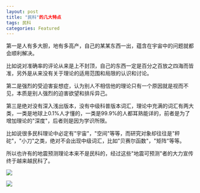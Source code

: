 ```yaml
---
layout: post
title: "民科"的几大特点
tags: 民科
categories: Featured
---
```


第一是人有多大胆，地有多高产，自己的某某东西一出，蕴含在宇宙中的问题就都会顺利解决。

比如说对准确率的评论从来是上不封顶，自己的东西一定是百分之百放之四海而皆准，另外是从来没有关于理论的适用范围和局限的认识和讨论。

第二是强烈的受迫害妄想症，认为别人不相信他的理论只有一个原因就是视而不见，本质是别人强烈的迫害欲望和排斥异己。

第三是绝对没有深入浅出版本，没有中级科普版本词汇，理论中充满的词汇有两大类，一类是地球上0.1%人才懂的，一类是99.9%的人都耳熟能详的，前者是为了增加理论的"深度"，后者则是因为学识所限。

比如说很多民科理论中必定有"宇宙"，"空间"等等，而研究对象却往往是"秤砣"，"小刀"之类，绝对不会出现中级词汇，比如"贝赛尔函数"，"矩阵"等等。

所以也许有的地震预测理论本来不是民科的，经过这些"地震可预测"者的大力宣传终于越来越民科了。

![](http://ww1.sinaimg.cn/mw690/81b78497jw1emfgwkasznj21hc0u0qb7.jpg)

![](https://drive.google.com/file/d/0B5pYZc0OeTm1LXFueTBUcW0ySUU/view?usp=sharing)